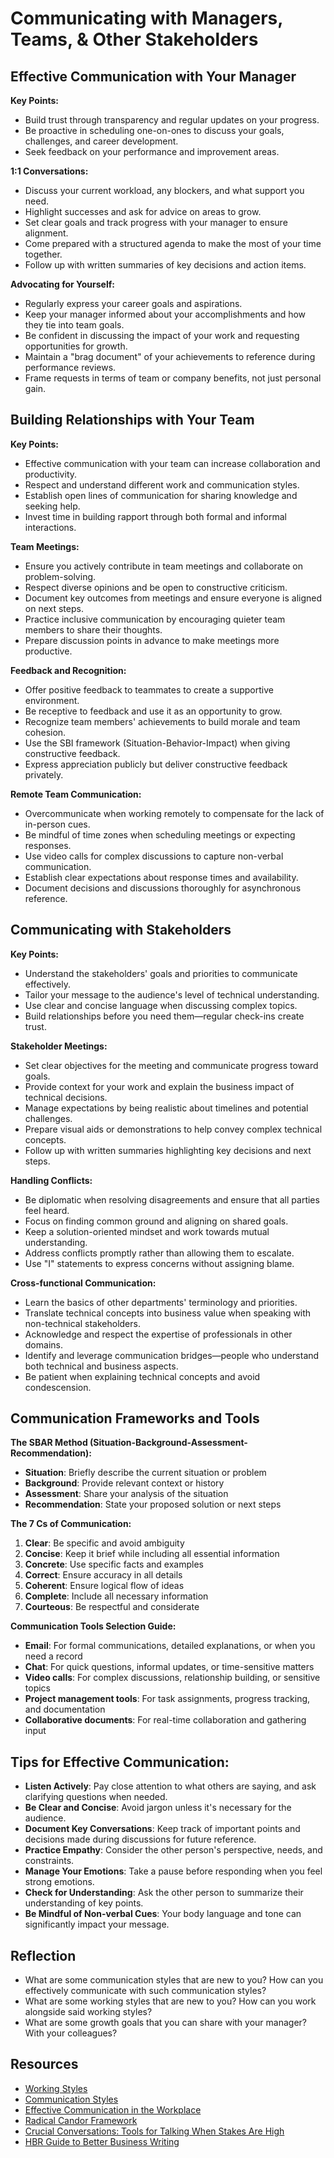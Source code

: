 # Communicating with Managers, Teams, & Other Stakeholders

## Effective Communication with Your Manager

**Key Points:**

- Build trust through transparency and regular updates on your progress.
- Be proactive in scheduling one-on-ones to discuss your goals, challenges, and career development.
- Seek feedback on your performance and improvement areas.

**1:1 Conversations:**

- Discuss your current workload, any blockers, and what support you need.
- Highlight successes and ask for advice on areas to grow.
- Set clear goals and track progress with your manager to ensure alignment.
- Come prepared with a structured agenda to make the most of your time together.
- Follow up with written summaries of key decisions and action items.

**Advocating for Yourself:**

- Regularly express your career goals and aspirations.
- Keep your manager informed about your accomplishments and how they tie into team goals.
- Be confident in discussing the impact of your work and requesting opportunities for growth.
- Maintain a "brag document" of your achievements to reference during performance reviews.
- Frame requests in terms of team or company benefits, not just personal gain.

## Building Relationships with Your Team

**Key Points:**

- Effective communication with your team can increase collaboration and productivity.
- Respect and understand different work and communication styles.
- Establish open lines of communication for sharing knowledge and seeking help.
- Invest time in building rapport through both formal and informal interactions.

**Team Meetings:**

- Ensure you actively contribute in team meetings and collaborate on problem-solving.
- Respect diverse opinions and be open to constructive criticism.
- Document key outcomes from meetings and ensure everyone is aligned on next steps.
- Practice inclusive communication by encouraging quieter team members to share their thoughts.
- Prepare discussion points in advance to make meetings more productive.

**Feedback and Recognition:**

- Offer positive feedback to teammates to create a supportive environment.
- Be receptive to feedback and use it as an opportunity to grow.
- Recognize team members' achievements to build morale and team cohesion.
- Use the SBI framework (Situation-Behavior-Impact) when giving constructive feedback.
- Express appreciation publicly but deliver constructive feedback privately.

**Remote Team Communication:**

- Overcommunicate when working remotely to compensate for the lack of in-person cues.
- Be mindful of time zones when scheduling meetings or expecting responses.
- Use video calls for complex discussions to capture non-verbal communication.
- Establish clear expectations about response times and availability.
- Document decisions and discussions thoroughly for asynchronous reference.

## Communicating with Stakeholders

**Key Points:**

- Understand the stakeholders' goals and priorities to communicate effectively.
- Tailor your message to the audience's level of technical understanding.
- Use clear and concise language when discussing complex topics.
- Build relationships before you need them—regular check-ins create trust.

**Stakeholder Meetings:**

- Set clear objectives for the meeting and communicate progress toward goals.
- Provide context for your work and explain the business impact of technical decisions.
- Manage expectations by being realistic about timelines and potential challenges.
- Prepare visual aids or demonstrations to help convey complex technical concepts.
- Follow up with written summaries highlighting key decisions and next steps.

**Handling Conflicts:**

- Be diplomatic when resolving disagreements and ensure that all parties feel heard.
- Focus on finding common ground and aligning on shared goals.
- Keep a solution-oriented mindset and work towards mutual understanding.
- Address conflicts promptly rather than allowing them to escalate.
- Use "I" statements to express concerns without assigning blame.

**Cross-functional Communication:**

- Learn the basics of other departments' terminology and priorities.
- Translate technical concepts into business value when speaking with non-technical stakeholders.
- Acknowledge and respect the expertise of professionals in other domains.
- Identify and leverage communication bridges—people who understand both technical and business aspects.
- Be patient when explaining technical concepts and avoid condescension.

## Communication Frameworks and Tools

**The SBAR Method (Situation-Background-Assessment-Recommendation):**

- **Situation**: Briefly describe the current situation or problem
- **Background**: Provide relevant context or history
- **Assessment**: Share your analysis of the situation
- **Recommendation**: State your proposed solution or next steps

**The 7 Cs of Communication:**

1. **Clear**: Be specific and avoid ambiguity
2. **Concise**: Keep it brief while including all essential information
3. **Concrete**: Use specific facts and examples
4. **Correct**: Ensure accuracy in all details
5. **Coherent**: Ensure logical flow of ideas
6. **Complete**: Include all necessary information
7. **Courteous**: Be respectful and considerate

**Communication Tools Selection Guide:**

- **Email**: For formal communications, detailed explanations, or when you need a record
- **Chat**: For quick questions, informal updates, or time-sensitive matters
- **Video calls**: For complex discussions, relationship building, or sensitive topics
- **Project management tools**: For task assignments, progress tracking, and documentation
- **Collaborative documents**: For real-time collaboration and gathering input

## Tips for Effective Communication:

- **Listen Actively**: Pay close attention to what others are saying, and ask clarifying questions when needed.
- **Be Clear and Concise**: Avoid jargon unless it's necessary for the audience.
- **Document Key Conversations**: Keep track of important points and decisions made during discussions for future reference.
- **Practice Empathy**: Consider the other person's perspective, needs, and constraints.
- **Manage Your Emotions**: Take a pause before responding when you feel strong emotions.
- **Check for Understanding**: Ask the other person to summarize their understanding of key points.
- **Be Mindful of Non-verbal Cues**: Your body language and tone can significantly impact your message.

## Reflection

- What are some communication styles that are new to you? How can you effectively communicate with such communication styles?
- What are some working styles that are new to you? How can you work alongside said working styles?
- What are some growth goals that you can share with your manager? With your colleagues?

## Resources

- [Working Styles](https://asana.com/resources/work-styles)
- [Communication Styles](https://www.indeed.com/hire/c/info/workplace-communication-styles)
- [Effective Communication in the Workplace](https://asana.com/resources/effective-communication-workplace)
- [Radical Candor Framework](https://www.radicalcandor.com/our-approach/)
- [Crucial Conversations: Tools for Talking When Stakes Are High](https://www.vitalsmarts.com/resource/crucial-conversations-book/)
- [HBR Guide to Better Business Writing](https://hbr.org/product/hbr-guide-to-better-business-writing/11946-PBK-ENG)
